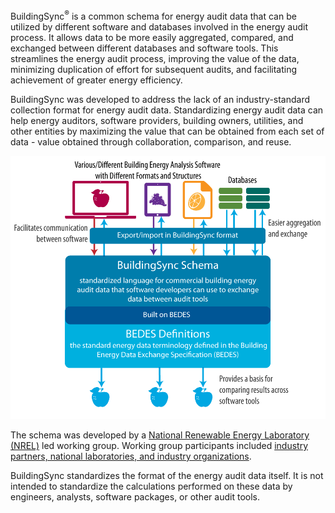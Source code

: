 BuildingSync<sup>&reg;</sup> is a common schema for energy audit data that can be utilized by different software and databases involved in the energy audit process. It allows data to be more easily aggregated, compared, and exchanged between different databases and software tools. This streamlines the energy audit process, improving the value of the data, minimizing duplication of effort for subsequent audits, and facilitating achievement of greater energy efficiency.

BuildingSync was developed to address the lack of an industry-standard collection format for energy audit data.  Standardizing energy audit data can help energy auditors, software providers, building owners, utilities, and other entities by maximizing the value that can be obtained from each set of data - value obtained through collaboration, comparison, and reuse.

![BuildingSync Workflow](assets/images/workflow.png "BuildingSync Workflow")

The schema was developed by a [National Renewable Energy Laboratory (NREL)](http://www.nrel.gov/) led working group. Working group participants included [industry partners, national laboratories, and industry organizations](about/collaborators/).

BuildingSync standardizes the format of the energy audit data itself.  It is not intended to standardize the calculations performed on these data by engineers, analysts, software packages, or other audit tools.
